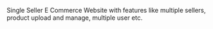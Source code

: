 Single Seller E Commerce Website with features like multiple sellers, product upload and manage, multiple user etc.
